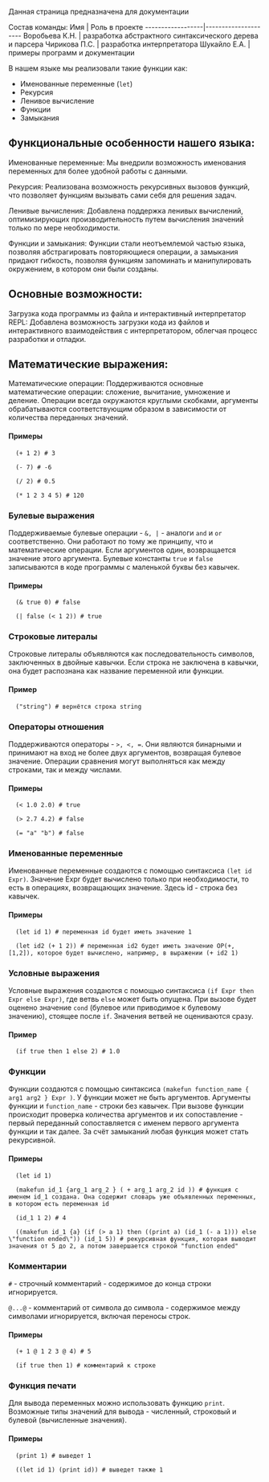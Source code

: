 Данная страница предназначена для документации





Состав команды:
Имя | Роль в проекте
------------------|---------------------
Воробьева К.Н. | разработка абстрактного синтаксического дерева и парсера
Чирикова П.С. | разработка интерпретатора
Шукайло Е.А. | примеры программ и документации





В нашем языке мы реализовали такие функции как:

* Именованные переменные (`let`)
* Рекурсия
* Ленивое вычисление
* Функции
* Замыкания




## Функциональные особенности нашего языка:

Именованные переменные: Мы внедрили возможность именования переменных для более удобной работы с данными.

Рекурсия: Реализована возможность рекурсивных вызовов функций, что позволяет функциям вызывать сами себя для решения задач.

Ленивые вычисления: Добавлена поддержка ленивых вычислений, оптимизирующих производительность путем вычисления значений только по мере необходимости.

Функции и замыкания: Функции стали неотъемлемой частью языка, позволяя абстрагировать повторяющиеся операции, а замыкания придают гибкость, позволяя функциям запоминать и манипулировать окружением, в котором они были созданы.

## Основные возможности:

Загрузка кода программы из файла и интерактивный интерпретатор REPL: Добавлена возможность загрузки кода из файлов и интерактивного взаимодействия с интерпретатором, облегчая процесс разработки и отладки.

## Математические выражения:

Математические операции: Поддерживаются основные математические операции: сложение, вычитание, умножение и деление. Операции всегда окружаются круглыми скобками, аргументы обрабатываются соответствующим образом в зависимости от количества переданных значений.

#### Примеры

``` 
  (+ 1 2) # 3

  (- 7) # -6
  
  (/ 2) # 0.5
  
  (* 1 2 3 4 5) # 120
```

### Булевые выражения

Поддерживаемые булевые операции - `&, |` - аналоги `and` и `or` соответственно. Они работают по тому же принципу, что и математические операции. Если аргументов один, возвращается значение этого аргумента. Булевые константы `true` и `false` записываются в коде программы с маленькой буквы без кавычек.

#### Примеры

``` 
  (& true 0) # false

  (| false (< 1 2)) # true
```

### Строковые литералы
Строковые литералы объявляются как последовательность символов, заключенных в двойные кавычки. Если строка не заключена в кавычки, она будет распознана как название переменной или функции.

#### Пример
```
  ("string") # вернётся строка string
```

### Операторы отношения

Поддерживаются операторы - `>, <, =`. Они являются бинарными и принимают на вход не более двух аргументов, возвращая булевое значение. Операции сравнения могут выполняться как между строками, так и между числами. 

#### Примеры

``` 
  (< 1.0 2.0) # true

  (> 2.7 4.2) # false
  
  (= "a" "b") # false
```

### Именованные переменные

Именованные переменные создаются с помощью синтаксиса `(let id Expr)`. Значение Expr будет вычислено только при необходимости, то есть в операциях, возвращающих значение. Здесь id - строка без кавычек.

#### Примеры

``` 
  (let id 1) # переменная id будет иметь значение 1
  
  (let id2 (+ 1 2)) # переменная id2 будет иметь значение OP(+, [1,2]), которое будет вычислено, например, в выражении (+ id2 1)
```

### Условные выражения

Условные выражения создаются с помощью синтаксиса `(if Expr then Expr else Expr)`, где ветвь `else` может быть опущена. При вызове будет оценено значение `cond` (булевое или приводимое к булевому значению), стоящее после `if`. Значения ветвей не оцениваются сразу.

#### Пример

``` 
  (if true then 1 else 2) # 1.0
```

### Функции

Функции создаются с помощью синтаксиса `(makefun function_name { arg1 arg2 } Expr )`. У функции может не быть аргументов. Аргументы функции и `function_name` - строки без кавычек. При вызове функции происходит проверка количества аргументов и их сопоставление - первый переданный сопоставляется с именем первого аргумента функции и так далее. За счёт замыканий любая функция может стать рекурсивной.

#### Примеры

``` 
  (let id 1)
  
  (makefun id_1 {arg_1 arg_2 } ( + arg_1 arg_2 id )) # функция с именем id_1 создана. Она содержит словарь уже объявленных переменных, в котором есть переменная id
  
  (id_1 1 2) # 4
  
  ((makefun id_1 {a} (if (> a 1) then ((print a) (id_1 (- a 1))) else \"function ended\")) (id_1 5)) # рекурсивная функция, которая выводит значения от 5 до 2, а потом завершается строкой "function ended"

```

### Комментарии 

`#` - строчный комментарий - содержимое до конца строки игнорируется.

`@...@` - комментарий от символа до символа - содержимое между символами игнорируется, включая переносы строк. 

#### Примеры

``` 
  (+ 1 @ 1 2 3 @ 4) # 5
  
  (if true then 1) # комментарий к строке
```

### Функция печати 

Для вывода переменных можно использовать функцию `print`. Возможные типы значений для вывода - численный, строковый и булевой (вычисленные значения).

#### Примеры

``` 
  (print 1) # выведет 1
  
  ((let id 1) (print id)) # выведет также 1
```
